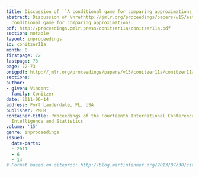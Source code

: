 ```yaml
---
title: Discussion of ``A conditional game for comparing approximations''
abstract: Discussion of \hrefhttp://jmlr.org/proceedings/papers/v15/eaton11a.htmlA
  conditional game for comparing approximations.
pdf: http://proceedings.pmlr.press/conitzer11a/conitzer11a.pdf
section: notable
layout: inproceedings
id: conitzer11a
month: 0
firstpage: 72
lastpage: 73
page: 72-73
origpdf: http://jmlr.org/proceedings/papers/v15/conitzer11a/conitzer11a.pdf
sections: 
author:
- given: Vincent
  family: Conitzer
date: 2011-06-14
address: Fort Lauderdale, FL, USA
publisher: PMLR
container-title: Proceedings of the Fourteenth International Conference on Artificial
  Intelligence and Statistics
volume: '15'
genre: inproceedings
issued:
  date-parts:
  - 2011
  - 6
  - 14
# Format based on citeproc: http://blog.martinfenner.org/2013/07/30/citeproc-yaml-for-bibliographies/
---
```

